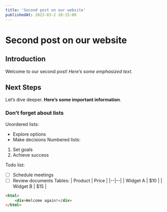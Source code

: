 ```yaml
---
title: 'Second post on our website'
publishedAt: 2023-03-2 10:15:00
---
```

# Second post on our website
## Introduction 
Welcome to our second post! *Here’s some emphasized text*.
## Next Steps
Let’s dive deeper. **Here’s some important information**.
### Don’t forget about lists
Unordered lists:
 - Explore options
 - Make decisions
Numbered lists:
 1. Set goals
 2. Achieve success
 
Todo list:
 - [ ] Schedule meetings
 - [ ] Review documents
Tables:
| Product | Price |
|--|--|
| Widget A | $10 |
| Widget B | $15 |
```html
<html>
	<div>Welcome again!</div>
</html>